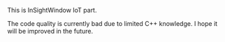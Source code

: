 This is InSightWindow IoT part.

The code quality is currently bad due to limited C++ knowledge. I hope it will be improved in the future.
